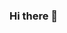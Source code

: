 ### Hi there 👋

<!--
**fuadaslam/fuadaslam** is a ✨ _special_ ✨ repository because its `README.md` (this file) appears on your GitHub profile.

Here are some ideas to get you started:

- 🔭 I’m currently working on Lambdazen LLC
- 🌱 I’m currently learning Angular
- 👯 I’m looking to collaborate on GitHub
- 🤔 I’m looking for help with Mobile Development
- 💬 Ask me about Flutter or any othr tech stuff
- 📫 How to reach me: Twitter - @FuadAslam007 , LinkedIn - https://www.linkedin.com/in/fuad-aslam-56915a129/
- 😄 Pronouns: He/His
- ⚡ Fun fact:I spend almost 12 hours listening songs everyday.
-->
